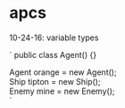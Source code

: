 # apcs

10-24-16: variable types

`
public class Agent() {}

Agent orange = new Agent();  
Ship tipton = new Ship();  
Enemy mine = new Enemy();  
`
